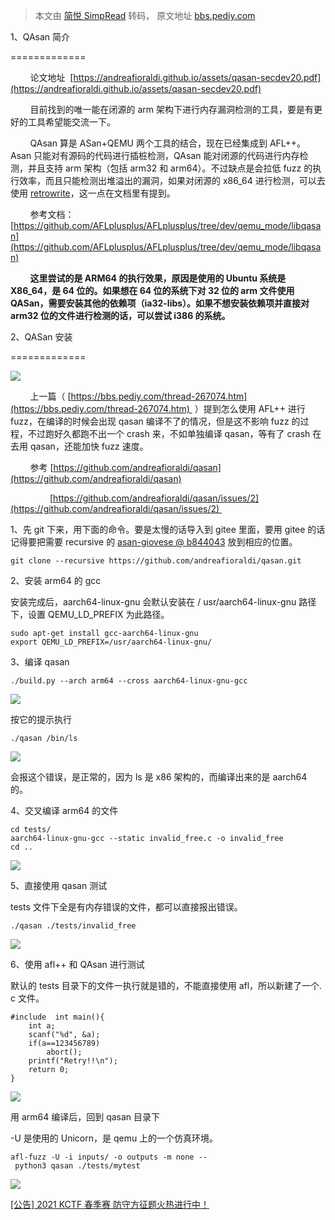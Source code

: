 > 本文由 [简悦 SimpRead](http://ksria.com/simpread/) 转码， 原文地址 [bbs.pediy.com](https://bbs.pediy.com/thread-267084.htm)

1、QAsan 简介  

=============

        论文地址  [https://andreafioraldi.github.io/assets/qasan-secdev20.pdf](https://andreafioraldi.github.io/assets/qasan-secdev20.pdf)

        目前找到的唯一能在闭源的 arm 架构下进行内存漏洞检测的工具，要是有更好的工具希望能交流一下。

        QAsan 算是 ASan+QEMU 两个工具的结合，现在已经集成到 AFL++。Asan 只能对有源码的代码进行插桩检测，QAsan 能对闭源的代码进行内存检测，并且支持 arm 架构（包括 arm32 和 arm64）。不过缺点是会拉低 fuzz 的执行效率，而且只能检测出堆溢出的漏洞，如果对闭源的 x86_64 进行检测，可以去使用 [retrowrite](https://github.com/HexHive/retrowrite)，这一点在文档里有提到。

        参考文档：[https://github.com/AFLplusplus/AFLplusplus/tree/dev/qemu_mode/libqasan](https://github.com/AFLplusplus/AFLplusplus/tree/dev/qemu_mode/libqasan)

        **这里尝试的是 ARM64 的执行效果，原因是使用的 Ubuntu 系统是 X86_64，是 64 位的。如果想在 64 位的系统下对 32 位的 arm 文件使用 QASan，需要安装其他的依赖项（ia32-libs）。如果不想安装依赖项并直接对 arm32 位的文件进行检测的话，可以尝试 i386 的系统。**  

2、QASan 安装  

=============

![](https://bbs.pediy.com/upload/attach/202104/922479_XF65V9GM42JW4WB.jpg)

        上一篇（ [https://bbs.pediy.com/thread-267074.htm](https://bbs.pediy.com/thread-267074.htm)  ）提到怎么使用 AFL++ 进行 fuzz，在编译的时候会出现 qasan 编译不了的情况，但是这不影响 fuzz 的过程，不过跑好久都跑不出一个 crash 来，不如单独编译 qasan，等有了 crash 在去用 qasan，还能加快 fuzz 速度。  

        参考 [https://github.com/andreafioraldi/qasan](https://github.com/andreafioraldi/qasan)

                [https://github.com/andreafioraldi/qasan/issues/2](https://github.com/andreafioraldi/qasan/issues/2) 

1、先 git 下来，用下面的命令。要是太慢的话导入到 gitee 里面，要用 gitee 的话记得要把需要 recursive 的 [asan-giovese @ b844043](https://github.com/andreafioraldi/asan-giovese/tree/b8440434bf21830fff1401134558cabeb06f2977) 放到相应的位置。

```
git clone --recursive https://github.com/andreafioraldi/qasan.git

```

2、安装 arm64 的 gcc  

安装完成后，aarch64-linux-gnu 会默认安装在 / usr/aarch64-linux-gnu 路径下，设置 QEMU_LD_PREFIX 为此路径。

```
sudo apt-get install gcc-aarch64-linux-gnu
export QEMU_LD_PREFIX=/usr/aarch64-linux-gnu/

```

3、编译 qasan

```
./build.py --arch arm64 --cross aarch64-linux-gnu-gcc

```

![](https://bbs.pediy.com/upload/attach/202104/922479_HZCJUAP3VMTVP98.jpg)

按它的提示执行  

```
./qasan /bin/ls

```

![](https://bbs.pediy.com/upload/attach/202104/922479_6H47NJ9G9QJ3SH7.jpg)

会报这个错误，是正常的，因为 ls 是 x86 架构的，而编译出来的是 aarch64 的。

4、交叉编译 arm64 的文件

```
cd tests/
aarch64-linux-gnu-gcc --static invalid_free.c -o invalid_free
cd ..

```

![](https://bbs.pediy.com/upload/attach/202104/922479_FU7NJ4TR6UXUW3U.jpg)

5、直接使用 qasan 测试

tests 文件下全是有内存错误的文件，都可以直接报出错误。

```
./qasan ./tests/invalid_free

```

![](https://bbs.pediy.com/upload/attach/202104/922479_JGJWBHXU7M8MAVC.jpg)

6、使用 afl++ 和 QAsan 进行测试

默认的 tests 目录下的文件一执行就是错的，不能直接使用 afl，所以新建了一个. c 文件。

```
#include  int main(){
    int a;
    scanf("%d", &a);
    if(a==123456789)
        abort();
    printf("Retry!!\n");
    return 0;
} 
```

![](https://bbs.pediy.com/upload/attach/202104/922479_Y96NH6SURMV59NW.jpg)

用 arm64 编译后，回到 qasan 目录下

-U 是使用的 Unicorn，是 qemu 上的一个仿真环境。

```
afl-fuzz -U -i inputs/ -o outputs -m none -- python3 qasan ./tests/mytest

```

![](https://bbs.pediy.com/upload/attach/202104/922479_BZA4GRAGSHHMCD3.jpg)

[[公告] 2021 KCTF 春季赛 防守方征题火热进行中！](https://bbs.pediy.com/thread-266222.htm)